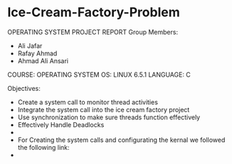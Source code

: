 # Ice-Cream-Factory-Problem

OPERATING SYSTEM PROJECT REPORT
Group Members:
- Ali Jafar 
- Rafay Ahmad 
- Ahmad Ali Ansari

COURSE: OPERATING SYSTEM
OS: LINUX 6.5.1
LANGUAGE: C

Objectives:
- Create a system call to monitor thread activities
- Integrate the system call into the ice cream factory project
- Use synchronization to make sure threads function effectively
- Effectively Handle Deadlocks
- 
- For Creating the system calls and configurating the kernal we followed the following link:
- [YOUTUBE LINK]: https://youtu.be/85qGRoaOkhQ?feature=shared

